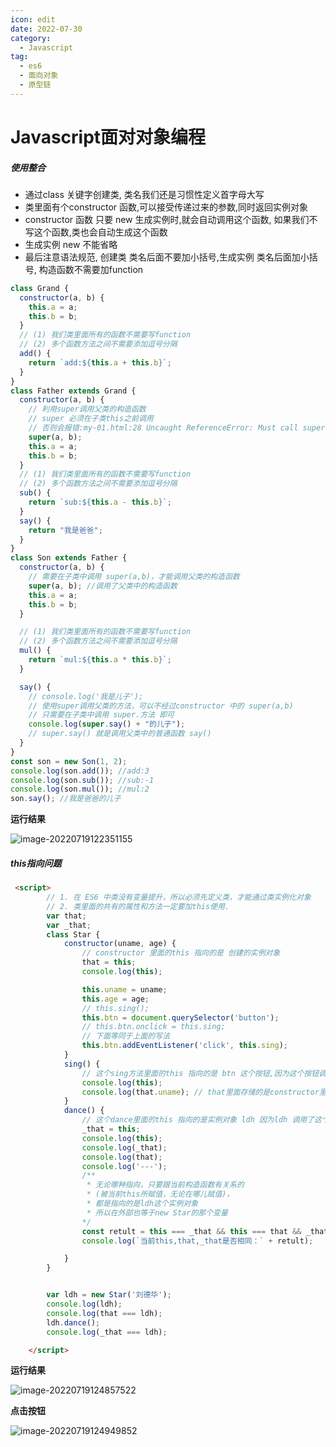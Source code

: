 ```yaml
---
icon: edit
date: 2022-07-30
category:
  - Javascript
tag:
  - es6
  - 面向对象
  - 原型链
---
```



# Javascript面对对象编程

##### 使用整合

- 通过class 关键字创建类, 类名我们还是习惯性定义首字母大写
- 类里面有个constructor 函数,可以接受传递过来的参数,同时返回实例对象
- constructor 函数 只要 new 生成实例时,就会自动调用这个函数, 如果我们不写这个函数,类也会自动生成这个函数
- 生成实例 new 不能省略
- 最后注意语法规范, 创建类 类名后面不要加小括号,生成实例 类名后面加小括号, 构造函数不需要加function

```js
class Grand {
  constructor(a, b) {
    this.a = a;
    this.b = b;
  }
  // (1) 我们类里面所有的函数不需要写function
  // (2) 多个函数方法之间不需要添加逗号分隔
  add() {
    return `add:${this.a + this.b}`;
  }
}
class Father extends Grand {
  constructor(a, b) {
    // 利用super调用父类的构造函数
    // super 必须在子类this之前调用
    // 否则会报错:my-01.html:28 Uncaught ReferenceError: Must call super constructor in derived class before accessing 'this' or returning from derived constructor
    super(a, b);
    this.a = a;
    this.b = b;
  }
  // (1) 我们类里面所有的函数不需要写function
  // (2) 多个函数方法之间不需要添加逗号分隔
  sub() {
    return `sub:${this.a - this.b}`;
  }
  say() {
    return "我是爸爸";
  }
}
class Son extends Father {
  constructor(a, b) {
    // 需要在子类中调用 super(a,b)，才能调用父类的构造函数
    super(a, b); //调用了父类中的构造函数
    this.a = a;
    this.b = b;
  }

  // (1) 我们类里面所有的函数不需要写function
  // (2) 多个函数方法之间不需要添加逗号分隔
  mul() {
    return `mul:${this.a * this.b}`;
  }

  say() {
    // console.log('我是儿子');
    // 使用super调用父类的方法，可以不经过constructor 中的 super(a,b)
    // 只需要在子类中调用 super.方法 即可
    console.log(super.say() + "的儿子");
    // super.say() 就是调用父类中的普通函数 say()
  }
}
const son = new Son(1, 2);
console.log(son.add()); //add:3
console.log(son.sub()); //sub:-1
console.log(son.mul()); //mul:2
son.say(); //我是爸爸的儿子

```

**运行结果**

![image-20220719122351155](https://public-1310720021.cos.ap-shanghai.myqcloud.com/img/md/typora-user-images/2022-07-19-12:23:51*image-20220719122351155*a.png)



##### this指向问题

```html
 <script>
        // 1. 在 ES6 中类没有变量提升，所以必须先定义类，才能通过类实例化对象
        // 2. 类里面的共有的属性和方法一定要加this使用.
        var that;
        var _that;
        class Star {
            constructor(uname, age) {
                // constructor 里面的this 指向的是 创建的实例对象
                that = this;
                console.log(this);

                this.uname = uname;
                this.age = age;
                // this.sing();
                this.btn = document.querySelector('button');
                // this.btn.onclick = this.sing;
                // 下面等同于上面的写法
                this.btn.addEventListener('click', this.sing);
            }
            sing() {
                // 这个sing方法里面的this 指向的是 btn 这个按钮,因为这个按钮调用了这个函数
                console.log(this);
                console.log(that.uname); // that里面存储的是constructor里面的this
            }
            dance() {
                // 这个dance里面的this 指向的是实例对象 ldh 因为ldh 调用了这个函数
                _that = this;
                console.log(this);
                console.log(_that);
                console.log(that);
                console.log('---');
                /**
                 * 无论哪种指向，只要跟当前构造函数有关系的 
                 * (被当前this所赋值，无论在哪儿赋值)，
                 * 都是指向的是ldh这个实例对象
                 * 所以在外部也等于new Star的那个变量
                */
                const retult = this === _that && this === that && _that === that
                console.log(`当前this,that,_that是否相同：` + retult);

            }
        }


        var ldh = new Star('刘德华');
        console.log(ldh);
        console.log(that === ldh);
        ldh.dance();
        console.log(_that === ldh);

    </script>
```

**运行结果**

![image-20220719124857522](https://public-1310720021.cos.ap-shanghai.myqcloud.com/img/md/typora-user-images/2022-07-19-12:48:57*image-20220719124857522*9.png)

**点击按钮**

![image-20220719124949852](https://public-1310720021.cos.ap-shanghai.myqcloud.com/img/md/typora-user-images/2022-07-19-12:49:49*image-20220719124949852*d.png)